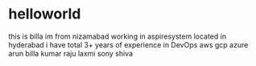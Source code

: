 # helloworld
this is billa
im from nizamabad
working in aspiresystem 
located in hyderabad
i have total 3+ years of experience in DevOps
aws
gcp 
azure
arun
billa
kumar
raju
laxmi
sony
shiva
